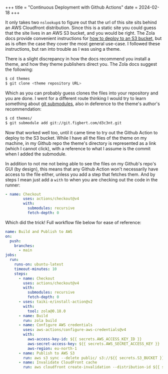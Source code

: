 +++
title = "Continuous Deployment with Github Actions"
date = 2024-02-18
+++

It only takes two `nslookup`s to figure out that the url of this site sits behind an AWS Cloudfront distribution. Since this is a static site you could guess that the site lives in an AWS S3 bucket, and you would be right. The Zola docs provide convenient instructions for [how to deploy to an S3 bucket](https://www.getzola.org/documentation/deployment/aws-s3/), but as is often the case they cover the most general use-case. I followed these instructions, but ran into trouble as I was using a theme. 

There is a slight discrepancy in how the docs recommend you install a theme, and how they theme publishers direct you. The Zola docs suggest the following:
```sh
$ cd themes
$ git clone <theme repository URL>
```
Which as you can probably guess clones the files into your repository and you are done. I went for a different route thinking I would try to learn something about [git submodules](https://git-scm.com/book/en/v2/Git-Tools-Submodules), also in deference to the theme's author's recommendation:
```sh
$ cd themes/
$ git submodule add git://git.figbert.com/d3c3nt.git
```
Now that worked well too, until it came time to try out the Github Action to deploy to the S3 bucket. While I have all the files of the theme on my machine, in my Github repo the theme's directory is represented as a link (which I cannot click), with a reference to what I assume is the commit when I added the submodule. 

In addition to not me not being able to see the files on my Github's repo's GUI (by design), this means that any Github Action won't necessarily have access to the file either, unless you add a step that fetches them. And by steps I mean just add a `with` to when you are checking out the code in the runner:

```yml
- name: Checkout
        uses: actions/checkout@v4
        with:
          submodules: recursive
          fetch-depth: 0
```
Which did the trick! Full workflow file below for ease of reference:

```yml
name: Build and Publish to AWS
on:
  push:
    branches:
      - main
jobs:
  run:
    runs-on: ubuntu-latest
    timeout-minutes: 10
    steps:
      - name: Checkout
        uses: actions/checkout@v4
        with:
          submodules: recursive
          fetch-depth: 0
      - uses: taiki-e/install-action@v2
        with:
          tool: zola@0.18.0
      - name: Build
        run: zola build
      - name: Configure AWS credentials
        uses: aws-actions/configure-aws-credentials@v4
        with:
          aws-access-key-id: ${{ secrets.AWS_ACCESS_KEY_ID }}
          aws-secret-access-key: ${{ secrets.AWS_SECRET_ACCESS_KEY }}
          aws-region: eu-north-1
      - name: Publish to AWS S3
        run: aws s3 sync --delete public/ s3://${{ secrets.S3_BUCKET }}
      - name: Invalidate CloudFront cache
        run: aws cloudfront create-invalidation --distribution-id ${{ secrets.CLOUDFRONT_DISTRIBUTION_ID }} --paths "/*"
```